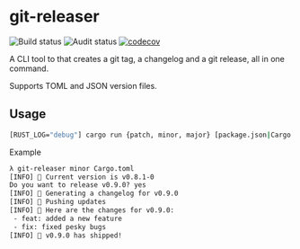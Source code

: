 # git-releaser

![Build status](https://github.com/egilsster/git-releaser/workflows/build/badge.svg?branch=main)
![Audit status](https://github.com/egilsster/git-releaser/workflows/audit/badge.svg?branch=main)
[![codecov](https://codecov.io/gh/egilsster/git-releaser/branch/main/graph/badge.svg?token=HDVQ70Y2KZ)](https://codecov.io/gh/egilsster/git-releaser)

A CLI tool to that creates a git tag, a changelog and a git release, all in one command.

Supports TOML and JSON version files.

## Usage

```sh
[RUST_LOG="debug"] cargo run {patch, minor, major} [package.json|Cargo.toml]
```

Example

```txt
λ git-releaser minor Cargo.toml
[INFO] 📝 Current version is v0.8.1-0
Do you want to release v0.9.0? yes
[INFO] 📎 Generating a changelog for v0.9.0
[INFO] 📡 Pushing updates
[INFO] 📖 Here are the changes for v0.9.0:
 - feat: added a new feature
 - fix: fixed pesky bugs
[INFO] 🚀 v0.9.0 has shipped!
```
